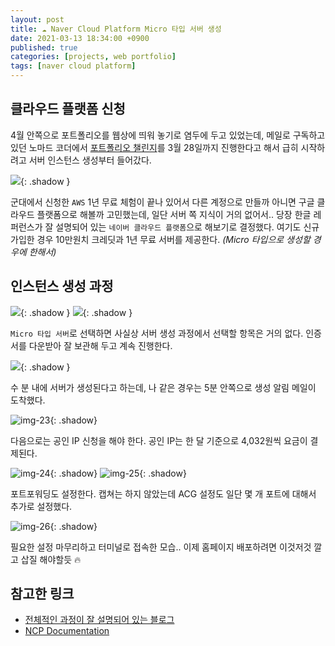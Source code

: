 ```yaml
---
layout: post
title: ☁️ Naver Cloud Platform Micro 타입 서버 생성
date: 2021-03-13 18:34:00 +0900
published: true
categories: [projects, web portfolio]
tags: [naver cloud platform]
---
```


## **클라우드 플랫폼 신청**

4월 안쪽으로 포트폴리오를 웹상에 띄워 놓기로 염두에 두고 있었는데,
메일로 구독하고 있던 노마드 코더에서 [포트폴리오 챌린지](https://nomadcoders.co/community/thread/458)를 3월 28일까지 진행한다고 해서
급히 시작하려고 서버 인스턴스 생성부터 들어갔다.

![](https://user-images.githubusercontent.com/6462456/150917428-cdecf006-c02b-49b4-9222-b6995c64c272.png){: .shadow }

군대에서 신청한 `AWS` 1년 무료 체험이 끝나 있어서 다른 계정으로 만들까 아니면 구글 클라우드 플랫폼으로 해볼까 고민했는데,
일단 서버 쪽 지식이 거의 없어서.. 당장 한글 레퍼런스가 잘 설명되어 있는 `네이버 클라우드 플랫폼`으로 해보기로 결정했다.
여기도 신규 가입한 경우 10만원치 크레딧과 1년 무료 서버를 제공한다.
_(Micro 타입으로 생성할 경우에 한해서)_

## **인스턴스 생성 과정**

![](https://user-images.githubusercontent.com/6462456/150917720-8f88d25d-133a-42e6-a86a-d7a38a671525.png){: .shadow }
![](https://user-images.githubusercontent.com/6462456/150917723-3bc5481b-891a-4dc4-82e5-1aafc26595d7.png){: .shadow }


`Micro 타입 서버`로 선택하면 사실상 서버 생성 과정에서 선택할 항목은 거의 없다.
인증서를 다운받아 잘 보관해 두고 계속 진행한다.

![](https://user-images.githubusercontent.com/6462456/150917780-7e4c63df-83a4-4c4e-8a8b-114d5e29c9c9.png){: .shadow }

수 분 내에 서버가 생성된다고 하는데, 나 같은 경우는 5분 안쪽으로 생성 알림 메일이 도착했다.

![img-23](https://user-images.githubusercontent.com/6462456/150917936-bf52459e-b2bd-458b-bf04-fb87bd20004c.png){: .shadow}

다음으로는 공인 IP 신청을 해야 한다. 공인 IP는 한 달 기준으로 4,032원씩 요금이 결제된다.

![img-24](https://user-images.githubusercontent.com/6462456/150918096-c30cbb0a-8e93-4ebd-af02-da3d84ff3986.png){: .shadow}
![img-25](https://user-images.githubusercontent.com/6462456/150918100-08dba940-59f5-4ca0-9ee6-18a1db56dce4.png){: .shadow}

포트포워딩도 설정한다.
캡쳐는 하지 않았는데 ACG 설정도 일단 몇 개 포트에 대해서 추가로 설정했다.

![img-26](https://user-images.githubusercontent.com/6462456/150918122-c7671bcd-c6db-47f9-a40a-807701715431.png){: .shadow}

필요한 설정 마무리하고 터미널로 접속한 모습..
이제 홈페이지 배포하려면 이것저것 깔고 삽질 해야할듯 🔥

## **참고한 링크**

- [전체적인 과정이 잘 설명되어 있는 블로그](https://essencedrain.tistory.com/3?category=841985)
- [NCP Documentation](https://docs.ncloud.com/ko/compute/compute-3-1-v2.html)
